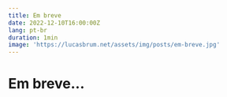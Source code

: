 ```yaml
---
title: Em breve
date: 2022-12-10T16:00:00Z
lang: pt-br
duration: 1min
image: 'https://lucasbrum.net/assets/img/posts/em-breve.jpg'
---
```


# Em breve...